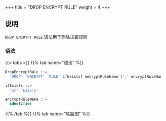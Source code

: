 +++
title = "DROP ENCRYPT RULE"
weight = 4
+++

## 说明

`DROP ENCRYPT RULE` 语法用于删除加密规则

### 语法

{{< tabs >}}
{{% tab name="语法" %}}
```sql
DropEncryptRule ::=
  'DROP' 'ENCRYPT' 'RULE' ifExists? encryptRuleName (',' encryptRuleName)*

ifExists ::=
  'IF' 'EXISTS'

encryptRuleName ::=
  identifier
```
{{% /tab %}}
{{% tab name="铁路图" %}}
<iframe frameborder="0" name="diagram" id="diagram" width="100%" height="100%"></iframe>
{{% /tab %}}
{{< /tabs >}}

### 补充说明

- `ifExists` 子句用于避免 `Encrypt rule not exists` 错误。

### 示例

- 删除加密规则

```sql
DROP ENCRYPT RULE t_encrypt, t_encrypt_2;
```

- 使用 `ifExists` 删除加密规则

```sql
DROP ENCRYPT RULE IF EXISTS t_encrypt, t_encrypt_2;
```

### 保留字

`DROP`, `ENCRYPT`, `RULE`

### 相关链接

- [保留字](/cn/user-manual/shardingsphere-proxy/distsql/syntax/reserved-word/)
